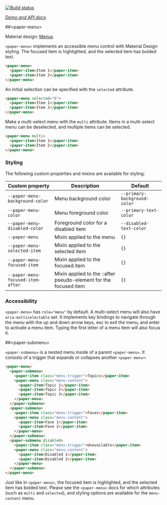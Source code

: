
<!---

This README is automatically generated from the comments in these files:
paper-menu.html  paper-submenu.html

Edit those files, and our readme bot will duplicate them over here!
Edit this file, and the bot will squash your changes :)

The bot does some handling of markdown. Please file a bug if it does the wrong
thing! https://github.com/PolymerLabs/tedium/issues

-->

[![Build status](https://travis-ci.org/PolymerElements/paper-menu.svg?branch=master)](https://travis-ci.org/PolymerElements/paper-menu)

_[Demo and API docs](https://elements.polymer-project.org/elements/paper-menu)_


##&lt;paper-menu&gt;

Material design: [Menus](https://www.google.com/design/spec/components/menus.html)

`<paper-menu>` implements an accessible menu control with Material Design styling. The focused item
is highlighted, and the selected item has bolded text.

```html
<paper-menu>
  <paper-item>Item 1</paper-item>
  <paper-item>Item 2</paper-item>
</paper-menu>
```

An initial selection can be specified with the `selected` attribute.

```html
<paper-menu selected="0">
  <paper-item>Item 1</paper-item>
  <paper-item>Item 2</paper-item>
</paper-menu>
```

Make a multi-select menu with the `multi` attribute. Items in a multi-select menu can be deselected,
and multiple items can be selected.

```html
<paper-menu multi>
  <paper-item>Item 1</paper-item>
  <paper-item>Item 2</paper-item>
</paper-menu>
```

### Styling

The following custom properties and mixins are available for styling:

| Custom property | Description | Default |
| --- | --- | --- |
| `--paper-menu-background-color` | Menu background color | `--primary-background-color` |
| `--paper-menu-color` | Menu foreground color | `--primary-text-color` |
| `--paper-menu-disabled-color` | Foreground color for a disabled item | `--disabled-text-color` |
| `--paper-menu` | Mixin applied to the menu | `{}` |
| `--paper-menu-selected-item` | Mixin applied to the selected item | `{}` |
| `--paper-menu-focused-item` | Mixin applied to the focused item | `{}` |
| `--paper-menu-focused-item-after` | Mixin applied to the ::after pseudo-element for the focused item | `{}` |

### Accessibility

`<paper-menu>` has `role="menu"` by default. A multi-select menu will also have
`aria-multiselectable` set. It implements key bindings to navigate through the menu with the up and
down arrow keys, esc to exit the menu, and enter to activate a menu item. Typing the first letter
of a menu item will also focus it.



##&lt;paper-submenu&gt;

`<paper-submenu>` is a nested menu inside of a parent `<paper-menu>`. It
consists of a trigger that expands or collapses another `<paper-menu>`:

```html
<paper-menu>
  <paper-submenu>
    <paper-item class="menu-trigger">Topics</paper-item>
    <paper-menu class="menu-content">
      <paper-item>Topic 1</paper-item>
      <paper-item>Topic 2</paper-item>
      <paper-item>Topic 3</paper-item>
    </paper-menu>
  </paper-submenu>
  <paper-submenu>
    <paper-item class="menu-trigger">Faves</paper-item>
    <paper-menu class="menu-content">
      <paper-item>Fave 1</paper-item>
      <paper-item>Fave 2</paper-item>
    </paper-menu>
  </paper-submenu>
  <paper-submenu disabled>
    <paper-item class="menu-trigger">Unavailable</paper-item>
    <paper-menu class="menu-content">
      <paper-item>Disabled 1</paper-item>
      <paper-item>Disabled 2</paper-item>
    </paper-menu>
  </paper-submenu>
</paper-menu>
```

Just like in `<paper-menu>`, the focused item is highlighted, and the selected
item has bolded text. Please see the `<paper-menu>` docs for which attributes
(such as `multi` and `selected`), and styling options are available for the
`menu-content` menu.


